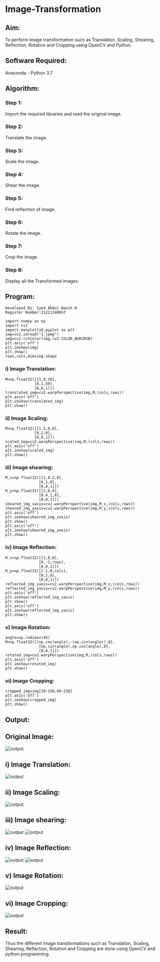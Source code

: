 # Image-Transformation
## Aim:
To perform image transformation such as Translation, Scaling, Shearing, Reflection, Rotation and Cropping using OpenCV and Python.

## Software Required:
Anaconda - Python 3.7

## Algorithm:
### Step 1:
Import the required libraries and read the original image.

### Step 2:
Translate the image.
### Step 3:
Scale the image.

### Step 4:
Shear the image.

### Step 5:
Find reflection of image.
### Step 6:
Rotate the image.
### Step 7:
Crop the image.

### Step 8:
Display all the Transformed images.

## Program:
~~~
Developed By: Syed Abdul Wasih H
Register Number:21221240057
~~~
~~~
import numpy as np
import cv2
import matplotlib.pyplot as plt
img=cv2.imread("1.jpeg")
img=cv2.cvtColor(img,cv2.COLOR_BGR2RGB)
plt.axis('off')
plt.imshow(img)
plt.show()
rows,cols,dim=img.shape
~~~
### i) Image Translation:
~~~
M=np.float32([[1,0,20],
             [0,1,50],
             [0,0,1]])
translated_img=cv2.warpPerspective(img,M,(cols,rows))
plt.axis('off')
plt.imshow(translated_img)
plt.show()
~~~
### ii) Image Scaling:
~~~
M=np.float32([[1.5,0,0],
             [0,2,0],
             [0,0,1]])
scaled_img=cv2.warpPerspective(img,M,(cols,rows))
plt.axis('off')
plt.imshow(scaled_img)
plt.show()
~~~
### iii) Image shearing:
~~~
M_x=np.float32([[1,0.2,0],
               [0,1,0],
               [0,0,1]])
M_y=np.float32([[1,0,0],
               [0.4,1,0],
               [0,0,1]])
sheared_img_xaxis=cv2.warpPerspective(img,M_x,(cols,rows))
sheared_img_yaxis=cv2.warpPerspective(img,M_y,(cols,rows))
plt.axis('off')
plt.imshow(sheared_img_xaxis)
plt.show()
plt.axis('off')
plt.imshow(sheared_img_yaxis)
plt.show()
~~~

### iv) Image Reflection:
~~~
M_x=np.float32([[1,0,0],
               [0,-1,rows],
               [0,0,1]])
M_y=np.float32([[-1,0,cols],
               [0,1,0],
               [0,0,1]])
reflected_img_xaxis=cv2.warpPerspective(img,M_x,(cols,rows))
reflected_img_yaxis=cv2.warpPerspective(img,M_y,(cols,rows))
plt.axis('off')
plt.imshow(reflected_img_xaxis)
plt.show()
plt.axis('off')
plt.imshow(reflected_img_yaxis)
plt.show()
~~~

### v) Image Rotation:
~~~
angle=np.radians(45)
M=np.float32([[np.cos(angle),-(np.sin(angle)),0],
               [np.sin(angle),np.cos(angle),0],
               [0,0,1]])
rotated_img=cv2.warpPerspective(img,M,(cols,rows))
plt.axis('off')
plt.imshow(rotated_img)
plt.show()
~~~
### vi) Image Cropping:
~~~
cropped_img=img[20:150,60:230]
plt.axis('off')
plt.imshow(cropped_img)
plt.show()
~~~
## Output:
## Original Image:
![output](./img/1.png)
## i) Image Translation:
![output](./img/2.png)


## ii) Image Scaling:
![output](./img/3.png)


## iii) Image shearing:
![output](./img/4.png)
![output](./img/5.png)


## iv) Image Reflection:
![output](./img/6.png)
![output](./img/7.png)


## v) Image Rotation:
![output](./img/8.png)


## vi) Image Cropping:
![output](./img/9.png)




## Result: 

Thus the different image transformations such as Translation, Scaling, Shearing, Reflection, Rotation and Cropping are done using OpenCV and python programming.
